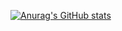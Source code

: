 [![Anurag's GitHub stats](https://github-readme-stats.vercel.app/api?username=alexisdoroszkiewicz)](https://github.com/anuraghazra/github-readme-stats)

<!--
**AlexisDoroszkiewicz/AlexisDoroszkiewicz** is a ✨ _special_ ✨ repository because its `README.md` (this file) appears on your GitHub profile.

Here are some ideas to get you started:

- 🔭 I’m currently working on ...
- 🌱 I’m currently learning ...
- 👯 I’m looking to collaborate on ...
- 🤔 I’m looking for help with ...
- 💬 Ask me about ...
- 📫 How to reach me: ...
- 😄 Pronouns: ...
- ⚡ Fun fact: ...
-->
